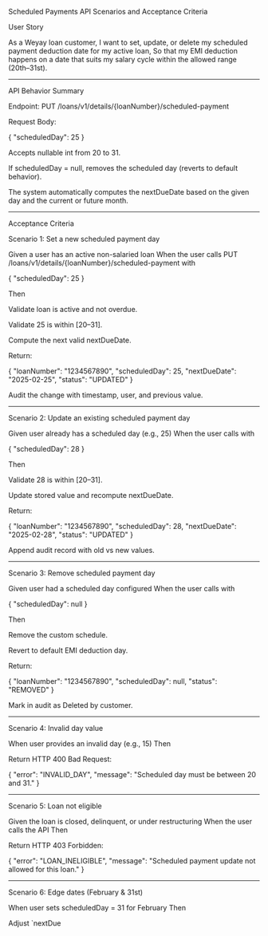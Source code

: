 Scheduled Payments API Scenarios and Acceptance Criteria

User Story

As a Weyay loan customer,
I want to set, update, or delete my scheduled payment deduction date for my active loan,
So that my EMI deduction happens on a date that suits my salary cycle within the allowed range (20th–31st).


---

API Behavior Summary

Endpoint: PUT /loans/v1/details/{loanNumber}/scheduled-payment

Request Body:

{
  "scheduledDay": 25
}

Accepts nullable int from 20 to 31.

If scheduledDay = null, removes the scheduled day (reverts to default behavior).

The system automatically computes the nextDueDate based on the given day and the current or future month.



---

Acceptance Criteria

Scenario 1: Set a new scheduled payment day

Given a user has an active non-salaried loan
When the user calls PUT /loans/v1/details/{loanNumber}/scheduled-payment with

{ "scheduledDay": 25 }

Then

Validate loan is active and not overdue.

Validate 25 is within [20–31].

Compute the next valid nextDueDate.

Return:

{
  "loanNumber": "1234567890",
  "scheduledDay": 25,
  "nextDueDate": "2025-02-25",
  "status": "UPDATED"
}

Audit the change with timestamp, user, and previous value.



---

Scenario 2: Update an existing scheduled payment day

Given user already has a scheduled day (e.g., 25)
When the user calls with

{ "scheduledDay": 28 }

Then

Validate 28 is within [20–31].

Update stored value and recompute nextDueDate.

Return:

{
  "loanNumber": "1234567890",
  "scheduledDay": 28,
  "nextDueDate": "2025-02-28",
  "status": "UPDATED"
}

Append audit record with old vs new values.



---

Scenario 3: Remove scheduled payment day

Given user had a scheduled day configured
When the user calls with

{ "scheduledDay": null }

Then

Remove the custom schedule.

Revert to default EMI deduction day.

Return:

{
  "loanNumber": "1234567890",
  "scheduledDay": null,
  "status": "REMOVED"
}

Mark in audit as Deleted by customer.



---

Scenario 4: Invalid day value

When user provides an invalid day (e.g., 15)
Then

Return HTTP 400 Bad Request:

{
  "error": "INVALID_DAY",
  "message": "Scheduled day must be between 20 and 31."
}



---

Scenario 5: Loan not eligible

Given the loan is closed, delinquent, or under restructuring
When the user calls the API
Then

Return HTTP 403 Forbidden:

{
  "error": "LOAN_INELIGIBLE",
  "message": "Scheduled payment update not allowed for this loan."
}



---

Scenario 6: Edge dates (February & 31st)

When user sets scheduledDay = 31 for February
Then

Adjust `nextDue